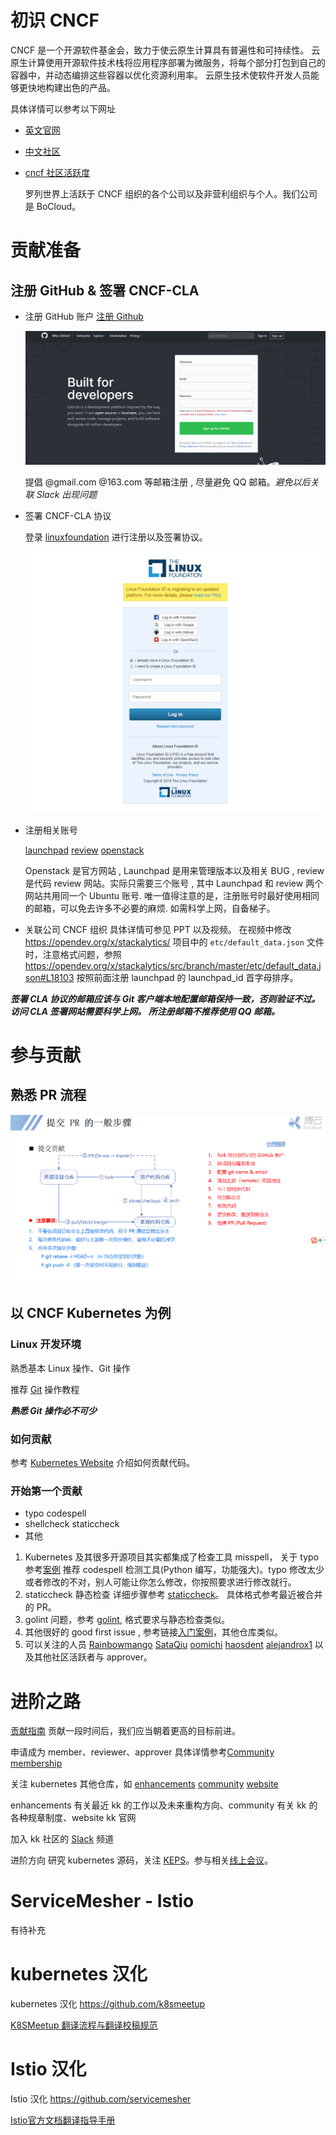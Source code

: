 # 初识 CNCF

CNCF 是一个开源软件基金会，致力于使云原生计算具有普遍性和可持续性。 云原生计算使用开源软件技术栈将应用程序部署为微服务，将每个部分打包到自己的容器中，并动态编排这些容器以优化资源利用率。 云原生技术使软件开发人员能够更快地构建出色的产品。

具体详情可以参考以下网址

* [英文官网](https://www.cncf.io/)
* [中文社区](https://www.kubernetes.org.cn/)
* [cncf 社区活跃度](https://www.stackalytics.com/cncf)

    罗列世界上活跃于 CNCF 组织的各个公司以及非营利组织与个人。我们公司是 BoCloud。

# 贡献准备

## 注册 GitHub & 签署 CNCF-CLA

* 注册 GitHub 账户
    [注册 Github](https://github.com/)

    ![注册页面](images/github.png)
    
    提倡 @gmail.com @163.com 等邮箱注册 , 尽量避免 QQ 邮箱。*避免以后关联 Slack 出现问题* 
* 签署 CNCF-CLA 协议
    
    登录 [linuxfoundation](https://identity.linuxfoundation.org/) 进行注册以及签署协议。

    ![登录页面](images/linuxfoundation.png)

* 注册相关账号
    
    [launchpad](https://launchpad.net/openstack)
    [review](https://review.opendev.org/)
    [openstack](https://www.openstack.org/)
    
    Openstack 是官方网站 , Launchpad 是用来管理版本以及相关 BUG , review 是代码 review 网站。实际只需要三个账号 , 其中 Launchpad 和 review 两个网站共用同一个 Ubuntu 账号. 唯一值得注意的是，注册账号时最好使用相同的邮箱，可以免去许多不必要的麻烦. 如需科学上网，自备梯子。

* 关联公司 CNCF 组织
    具体详情可参见 PPT 以及视频。
    在视频中修改 https://opendev.org/x/stackalytics/ 项目中的 `etc/default_data.json` 文件时，注意格式问题，参照 
    https://opendev.org/x/stackalytics/src/branch/master/etc/default_data.json#L18103 按照前面注册 launchpad 的 launchpad_id 首字母排序。

***签署 CLA 协议的邮箱应该与 Git 客户端本地配置邮箱保持一致，否则验证不过。
访问 CLA 签署网站需要科学上网。
所注册邮箱不推荐使用 QQ 邮箱。***


# 参与贡献

## 熟悉 PR 流程
![创建 PR 流程](images/pr.png)

## 以 CNCF Kubernetes 为例

### Linux 开发环境

熟悉基本 Linux 操作、Git 操作

推荐 [Git](https://git-scm.com/docs) 操作教程

***熟悉 Git 操作必不可少***

### 如何贡献

参考 [Kubernetes Website](https://kubernetes.io/docs/contribute/) 介绍如何贡献代码。

### 开始第一个贡献
    
* typo codespell
* shellcheck staticcheck
* 其他

1. Kubernetes 及其很多开源项目其实都集成了检查工具 misspell，
关于 typo 参考[案例](https://github.com/kubernetes/kubernetes/pull/78820) 推荐 codespell 检测工具(Python 编写，功能强大)。typo 修改太少或者修改的不对，别人可能让你怎么修改，你按照要求进行修改就行。
1. staticcheck 静态检查 详细步骤参考 [staticcheck](https://github.com/kubernetes/kubernetes/issues/81657)。
具体格式参考最近被合并的 PR。
1. golint 问题，参考 [golint](https://github.com/kubernetes/kubernetes/issues/68026), 格式要求与静态检查类似。
1. 其他很好的 good first issue , 参考链接[入门案例](https://github.com/kubernetes/kubernetes/issues?q=is%3Aopen+is%3Aissue+label%3A%22good+first+issue%22)，其他仓库类似。
1. 可以关注的人员 [Rainbowmango](https://github.com/kubernetes/kubernetes/pulls/Rainbowmango) [SataQiu](https://github.com/kubernetes/kubernetes/pulls/SataQiu) [oomichi](https://github.com/kubernetes/kubernetes/pulls/oomichi) [haosdent](https://github.com/kubernetes/kubernetes/pulls/haosdent) [alejandrox1](https://github.com/kubernetes/kubernetes/pulls?q=is%3Apr+author%3Aalejandrox1+is%3Aclosed) 以及其他社区活跃者与 approver。

# 进阶之路

[贡献指南](https://github.com/kubernetes/community/blob/master/contributors/guide/README.md#open-a-pull-request)
贡献一段时间后，我们应当朝着更高的目标前进。

申请成为 member、reviewer、approver 具体详情参考[Community membership](https://github.com/kubernetes/community/blob/master/community-membership.md)

关注 kubernetes 其他仓库，如 [enhancements](https://github.com/kubernetes/enhancements) [community](https://github.com/kubernetes/community) [website](https://github.com/kubernetes/website)

enhancements 有关最近 kk 的工作以及未来重构方向、community 有关 kk 的各种规章制度、website kk 官网

加入 kk 社区的 [Slack](https://kubernetes.slack.com/messages/sig-docs) 频道

进阶方向
研究 kubernetes 源码，关注 [KEPS](https://github.com/kubernetes/enhancements/tree/master/keps#kubernetes-enhancement-proposals-keps)。参与相关[线上会议](https://github.com/kubernetes/community/tree/master/communication#community-groups)。


# ServiceMesher - Istio

有待补充


# kubernetes 汉化

kubernetes 汉化 https://github.com/k8smeetup

[K8SMeetup 翻译流程与翻译校稿规范](https://github.com/k8smeetup/k8s-official-translation#k8smeetup-%E7%BF%BB%E8%AF%91%E6%B5%81%E7%A8%8B%E4%B8%8E%E7%BF%BB%E8%AF%91%E6%A0%A1%E7%A8%BF%E8%A7%84%E8%8C%83)

# Istio 汉化

Istio 汉化 https://github.com/servicemesher

[Istio官方文档翻译指导手册](https://github.com/servicemesher/istio-official-translation#istio%E5%AE%98%E6%96%B9%E6%96%87%E6%A1%A3%E7%BF%BB%E8%AF%91%E6%8C%87%E5%AF%BC%E6%89%8B%E5%86%8C)